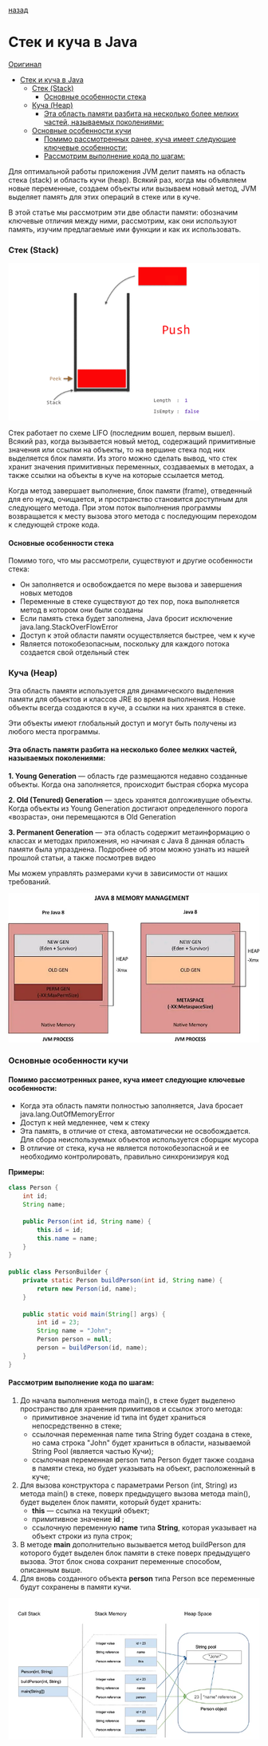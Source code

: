 [назад](questions_of_interview.md)

# Стек и куча в Java

[Оригинал](https://topjava.ru/blog/stack-and-heap-in-java)

<!-- TOC -->

* [Стек и куча в Java](#стек-и-куча-в-java)
    * [Стек (Stack)](#стек-stack)
        * [Основные особенности стека](#основные-особенности-стека)
    * [Куча (Heap)](#куча-heap)
        * [Эта область памяти разбита на несколько более мелких частей, называемых поколениями:](#эта-область-памяти-разбита-на-несколько-более-мелких-частей-называемых-поколениями)
    * [Основные особенности кучи](#основные-особенности-кучи)
        * [Помимо рассмотренных ранее, куча имеет следующие ключевые особенности:](#помимо-рассмотренных-ранее-куча-имеет-следующие-ключевые-особенности)
        * [Рассмотрим выполнение кода по шагам:](#рассмотрим-выполнение-кода-по-шагам)

<!-- TOC -->

Для оптимальной работы приложения JVM делит память на область стека (stack) и область кучи (heap). Всякий раз, когда мы
объявляем новые переменные, создаем объекты или вызываем новый метод, JVM выделяет память для этих операций в стеке или
в куче.

В этой статье мы рассмотрим эти две области памяти: обозначим ключевые отличия между ними, рассмотрим, как они
используют память, изучим предлагаемые ими функции и как их использовать.

### Стек (Stack)

![PROgrammer-Stack_1.gif](../images%2Fstack-and-heap-in-java%2FPROgrammer-Stack_1.gif)

Стек работает по схеме LIFO (последним вошел, первым вышел). Всякий раз, когда вызывается новый метод, содержащий
примитивные значения или ссылки на объекты, то на вершине стека под них выделяется блок памяти. Из этого можно сделать
вывод, что стек хранит значения примитивных переменных, создаваемых в методах, а также ссылки на объекты в куче на
которые ссылается метод.

Когда метод завершает выполнение, блок памяти (frame), отведенный для его нужд, очищается, и пространство становится
доступным для следующего метода. При этом поток выполнения программы возвращается к месту вызова этого метода с
последующим переходом к следующей строке кода.

#### Основные особенности стека

Помимо того, что мы рассмотрели, существуют и другие особенности стека:

- Он заполняется и освобождается по мере вызова и завершения новых методов
- Переменные в стеке существуют до тех пор, пока выполняется метод в котором они были созданы
- Если память стека будет заполнена, Java бросит исключение java.lang.StackOverFlowError
- Доступ к этой области памяти осуществляется быстрее, чем к куче
- Является потокобезопасным, поскольку для каждого потока создается свой отдельный стек

### Куча (Heap)

Эта область памяти используется для динамического выделения памяти для объектов и классов JRE во время выполнения. Новые
объекты всегда создаются в куче, а ссылки на них хранятся в стеке.

Эти объекты имеют глобальный доступ и могут быть получены из любого места программы.

#### Эта область памяти разбита на несколько более мелких частей, называемых поколениями:

**1. Young Generation** — область где размещаются недавно созданные объекты. Когда она заполняется, происходит быстрая
сборка мусора

**2. Old (Tenured) Generation** — здесь хранятся долгоживущие объекты. Когда объекты из Young Generation достигают
определенного порога «возраста», они перемещаются в Old Generation

**3. Permanent Generation** — эта область содержит метаинформацию о классах и методах приложения, но начиная с Java 8
данная область памяти была упразднена. Подробнее об этом можно узнать из нашей прошлой статьи, а также посмотрев видео

Мы можем управлять размерами кучи в зависимости от наших требований.

![3134-4634-b335-353038373763.png](../images%2Fstack-and-heap-in-java%2F3134-4634-b335-353038373763.png)

### Основные особенности кучи

#### Помимо рассмотренных ранее, куча имеет следующие ключевые особенности:

* Когда эта область памяти полностью заполняется, Java бросает java.lang.OutOfMemoryError
* Доступ к ней медленнее, чем к стеку
* Эта память, в отличие от стека, автоматически не освобождается. Для сбора неиспользуемых объектов используется
  сборщик мусора
* В отличие от стека, куча не является потокобезопасной и ее необходимо контролировать, правильно синхронизируя код

**Примеры:**

```java
class Person {
    int id;
    String name;

    public Person(int id, String name) {
        this.id = id;
        this.name = name;
    }
}

public class PersonBuilder {
    private static Person buildPerson(int id, String name) {
        return new Person(id, name);
    }

    public static void main(String[] args) {
        int id = 23;
        String name = "John";
        Person person = null;
        person = buildPerson(id, name);
    }
}
```

#### Рассмотрим выполнение кода по шагам:

1. До начала выполнения метода main(), в стеке будет выделено пространство для хранения примитивов и ссылок этого
   метода:
    * примитивное значение id типа int будет храниться непосредственно в стеке;
    * ссылочная переменная name типа String будет создана в стеке, но сама строка "John" будет храниться в области,
      называемой String Pool (является частью Кучи);
    * ссылочная переменная person типа Person будет также создана в памяти стека, но будет указывать на объект,
      расположенный в куче;
2. Для вызова конструктора с параметрами Person (int, String) из метода main() в стеке, поверх предыдущего вызова метода
   main(), будет выделен блок памяти, который будет хранить:
    * **this** — ссылка на текущий объект;
    * примитивное значение **id** ;
    * ссылочную переменную **name** типа **String**, которая указывает на объект строки из пула строк;
3. В методе **main** дополнительно вызывается метод buildPerson для которого будет выделен блок памяти в стеке поверх
   предыдущего вызова. Этот блок снова сохранит переменные способом, описанным выше.
4. Для вновь созданного объекта **person** типа Person все переменные будут сохранены в памяти кучи.

![java-heap-stack-diag.png](../images%2Fstack-and-heap-in-java%2Fjava-heap-stack-diag.png)